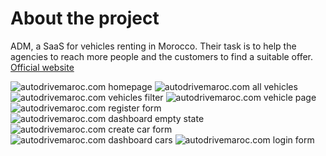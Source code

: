 # **About the project**

ADM, a SaaS for vehicles renting in Morocco. Their task is to help the agencies to reach more people and the customers to find a suitable offer.
[Official website](https://www.autodrive.ma)

<img src="/projects/autodrive-ma/1 - Homepage.png" alt="autodrivemaroc.com homepage" />
<img src="/projects/autodrive-ma/2 - vehicules all.png" alt="autodrivemaroc.com all vehicles" />
<img src="/projects/autodrive-ma/3 - vehicules filter.png" alt="autodrivemaroc.com vehicles filter" />
<img src="/projects/autodrive-ma/4 - vehicule page.png" alt="autodrivemaroc.com vehicle page" />
<img src="/projects/autodrive-ma/5 - register.png" alt="autodrivemaroc.com register form" />
<img src="/projects/autodrive-ma/6 - empty state.png" alt="autodrivemaroc.com dashboard empty state" />
<img src="/projects/autodrive-ma/7 - Create car.png" alt="autodrivemaroc.com create car form" />
<img src="/projects/autodrive-ma/8 - dashboard cars.png" alt="autodrivemaroc.com dashboard cars" />
<img src="/projects/autodrive-ma/9 - login.png" alt="autodrivemaroc.com login form" />